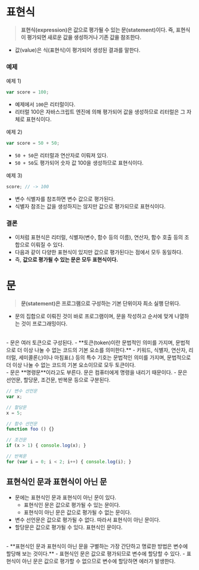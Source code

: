 # 표현식
> **표현식(expression)은 값으로 평가될 수 있는 문(statement)이다. 즉, 표현식이 평가되면 새로운 값을 생성하거나 기존 값을 참조한다.**
- 값(value)은 식(표현식)이 평가되어 생성된 결과를 말한다.

### 예제
예제 1)
```js
var score = 100;
```
- 예제에서 `100`은 리터럴이다. 
- 리터럴 100은 자바스크립트 엔진에 의해 평가되어 값을 생성하므로 리터럴은 그 자체로 표현식이다.

예제 2)
```js
var score = 50 + 50;
```
- `50 + 50`은 리터럴과 연산자로 이뤄져 있다.
- `50 + 50`도 평가되어 숫자 값 100을 생성하므로 표현식이다.

예제 3)
```js
score; // -> 100
```
- 변수 식별자를 참조하면 변수 값으로 평가된다.
- 식별자 참조는 값을 생성하지는 않지만 값으로 평가되므로 표현식이다.

### 결론
- 이처럼 표현식은 리터럴, 식별자(변수, 함수 등의 이름), 연산자, 함수 호출 등의 조합으로 이뤄질 수 있다.
- 다음과 같이 다양한 표현식이 있지만 값으로 평가된다는 점에서 모두 동일하다.
- 즉, **값으로 평가될 수 있는 문은 모두 표현식이다.**

# 문
> **문(statement)은 프로그램으로 구성하는 기본 단위이자 최소 실행 단위다.**
- 문의 집합으로 이뤄진 것이 바로 프로그램이며, 문을 작성하고 순서에 맞게 나열하는 것이 프로그래밍이다.
<br />
- 문은 여러 토큰으로 구성된다.
- **토큰(token)이란 문법적인 의미를 가지며, 문법적으로 더 이상 나눌 수 없는 코드의 기본 요소를 의미한다.**
- 키워드, 식별자, 연산자, 리터럴, 세미콜론(;)이나 마침표(.) 등의 특수 기호는 문법적인 의미를 가지며, 문법적으로 더 이상 나눌 수 없는 코드의 기본 요소이므로 모두 토큰이다.
<br />
- 문은 **명령문**이라고도 부른다. 문은 컴퓨터에게 명령을 내리기 때문이다.
- 문은 선언문, 할당문, 조건문, 반복문 등으로 구분된다.

```js
// 변수 선언문
var x;

// 할당문
x = 5;

// 함수 선언문
function foo () {}

// 조건문
if (x > 1) { console.log(x); }

// 반복문
for (var i = 0; i < 2; i++) { console.log(i); }
```

## 표현식인 문과 표현식이 아닌 문
- 문에는 표현식인 문과 표현식이 아닌 문이 있다.
    - 표현식인 문은 값으로 평가될 수 있는 문이다.
    - 표현식이 아닌 문은 값으로 평가될 수 없는 문이다.
- 변수 선언문은 값으로 평가될 수 없다. 따라서 표현식이 아닌 문이다.
- 할당문은 값으로 평가될 수 있다. 표현식인 문이다.
<br />
- **표현식인 문과 표현식이 아닌 문을 구별하는 가장 간단하고 명료한 방법은 변수에 할당해 보는 것이다.**
    - 표현식인 문은 값으로 평가되므로 변수에 할당할 수 있다.
    - 표현식이 아닌 문은 값으로 평가할 수 없으므로 변수에 할당하면 에러가 발생한다.
